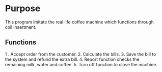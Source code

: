 # Purpose
This program imitate the real life coffee machine which functions through coil insertment. 
## Functions
1 . Accept order from the customer.
2. Calculate the bills.
3. Save the bill to the system and refund the extra bill.
4. Report function checks the remaining milk, water and coffee.
5. Turn off function to close the machine.
